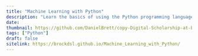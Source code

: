 ```yaml
---
title: "Machine Learning with Python"
description: "Learn the basics of using the Python programming language for machine learning"
date:
thumbnail: https://github.com/DanielBrett/copy-Digital-Scholarship-at-Brock-University/blob/master/Images/Python-Logo.jpg?raw=true
tags: ["Python"]
draft: false
sitelink: https://brockdsl.github.io/Machine_Learning_with_Python/
---
```


